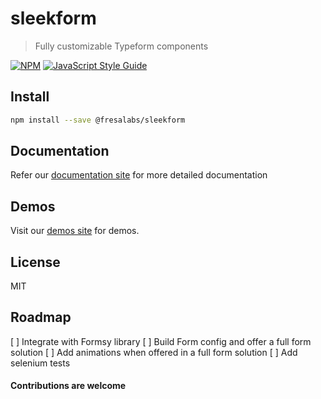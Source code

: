 # sleekform

> Fully customizable Typeform components

[![NPM](https://img.shields.io/npm/v/sleekform.svg)](https://www.npmjs.com/package/@fresalabs/sleekform) [![JavaScript Style Guide](https://img.shields.io/badge/code_style-standard-brightgreen.svg)](https://standardjs.com)

## Install

```bash
npm install --save @fresalabs/sleekform
```

## Documentation

Refer our [documentation site](https://fresalabs.github.io/sleekform/) for more detailed documentation

## Demos

Visit our [demos site](https://codesandbox.io/s/v004-byyzz) for demos.

## License

MIT

## Roadmap

[ ] Integrate with Formsy library
[ ] Build Form config and offer a full form solution
[ ] Add animations when offered in a full form solution
[ ] Add selenium tests

#### Contributions are welcome
